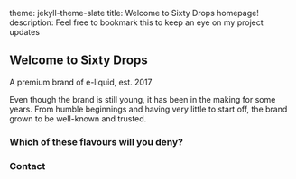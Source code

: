 theme: jekyll-theme-slate
title: Welcome to Sixty Drops homepage!
description: Feel free to bookmark this to keep an eye on my project updates

## Welcome to Sixty Drops

A premium brand of e-liquid, est. 2017

Even though the brand is still young, it has been in the making for some years. 
From humble beginnings and having very little to start off, the brand grown to be well-known and trusted.

### Which of these flavours will you deny?


### Contact
